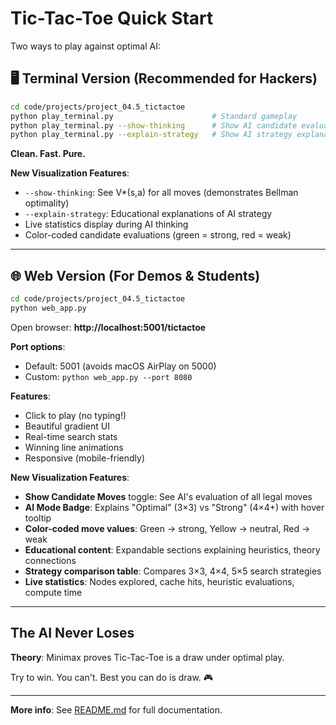 # Tic-Tac-Toe Quick Start

Two ways to play against optimal AI:

## 🖥️ Terminal Version (Recommended for Hackers)

```bash
cd code/projects/project_04.5_tictactoe
python play_terminal.py                      # Standard gameplay
python play_terminal.py --show-thinking      # Show AI candidate evaluations
python play_terminal.py --explain-strategy   # Show AI strategy explanation
```

**Clean. Fast. Pure.**

**New Visualization Features**:
- `--show-thinking`: See V*(s,a) for all moves (demonstrates Bellman optimality)
- `--explain-strategy`: Educational explanations of AI strategy
- Live statistics display during AI thinking
- Color-coded candidate evaluations (green = strong, red = weak)

---

## 🌐 Web Version (For Demos & Students)

```bash
cd code/projects/project_04.5_tictactoe
python web_app.py
```

Open browser: **http://localhost:5001/tictactoe**

**Port options**:
- Default: 5001 (avoids macOS AirPlay on 5000)
- Custom: `python web_app.py --port 8080`

**Features**:
- Click to play (no typing!)
- Beautiful gradient UI
- Real-time search stats
- Winning line animations
- Responsive (mobile-friendly)

**New Visualization Features**:
- **Show Candidate Moves** toggle: See AI's evaluation of all legal moves
- **AI Mode Badge**: Explains "Optimal" (3×3) vs "Strong" (4×4+) with hover tooltip
- **Color-coded move values**: Green → strong, Yellow → neutral, Red → weak
- **Educational content**: Expandable sections explaining heuristics, theory connections
- **Strategy comparison table**: Compares 3×3, 4×4, 5×5 search strategies
- **Live statistics**: Nodes explored, cache hits, heuristic evaluations, compute time

---

## The AI Never Loses

**Theory**: Minimax proves Tic-Tac-Toe is a draw under optimal play.

Try to win. You can't. Best you can do is draw. 🎮

---

**More info**: See [README.md](README.md) for full documentation.
